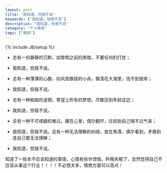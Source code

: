 ```yaml
---
layout: post
title: "我知道，但我不说"
keywords: ["我知道，但我不说"]
description: "我知道，但我不说"
category: "个人情感"
tags: ["情感"]
---
```

{% include JB/setup %}

* 总有一份静静的沉默，如黎明之前的黑暗，不要任何的打扰；
* 我知道，但我不说。
* 总有一种薄薄的心酸，如风雨飘摇的小舟，飘荡在大海里，找不到彼岸；
* 我知道，但我不说。

* 总有一种痴痴的迷惘，寄望上所有的梦想，尽数压到年龄这边；
* 我知道，但我不说。
* 总有一种不可琢磨的难过，藏在心里，偶尔翻开，压抑到自己喘不过气来；
* 我知道，但我不说。总有一种无法理解的纠结，放在角落，偶尔看到，矛盾到连自己都无法理解；
* 我知道，但我不说。
　　

知道了一些本不应该知道的事情，心情有些许烦恼，昨晚失眠了，忽然觉得自己不应该从事这个行业！！！！不必想太多，情商方面可以高点！
